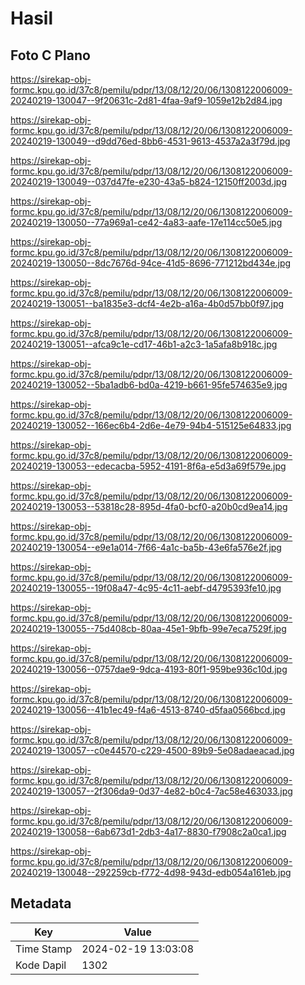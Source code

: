 # Hasil

## Foto C Plano

https://sirekap-obj-formc.kpu.go.id/37c8/pemilu/pdpr/13/08/12/20/06/1308122006009-20240219-130047--9f20631c-2d81-4faa-9af9-1059e12b2d84.jpg

https://sirekap-obj-formc.kpu.go.id/37c8/pemilu/pdpr/13/08/12/20/06/1308122006009-20240219-130049--d9dd76ed-8bb6-4531-9613-4537a2a3f79d.jpg

https://sirekap-obj-formc.kpu.go.id/37c8/pemilu/pdpr/13/08/12/20/06/1308122006009-20240219-130049--037d47fe-e230-43a5-b824-12150ff2003d.jpg

https://sirekap-obj-formc.kpu.go.id/37c8/pemilu/pdpr/13/08/12/20/06/1308122006009-20240219-130050--77a969a1-ce42-4a83-aafe-17e114cc50e5.jpg

https://sirekap-obj-formc.kpu.go.id/37c8/pemilu/pdpr/13/08/12/20/06/1308122006009-20240219-130050--8dc7676d-94ce-41d5-8696-771212bd434e.jpg

https://sirekap-obj-formc.kpu.go.id/37c8/pemilu/pdpr/13/08/12/20/06/1308122006009-20240219-130051--ba1835e3-dcf4-4e2b-a16a-4b0d57bb0f97.jpg

https://sirekap-obj-formc.kpu.go.id/37c8/pemilu/pdpr/13/08/12/20/06/1308122006009-20240219-130051--afca9c1e-cd17-46b1-a2c3-1a5afa8b918c.jpg

https://sirekap-obj-formc.kpu.go.id/37c8/pemilu/pdpr/13/08/12/20/06/1308122006009-20240219-130052--5ba1adb6-bd0a-4219-b661-95fe574635e9.jpg

https://sirekap-obj-formc.kpu.go.id/37c8/pemilu/pdpr/13/08/12/20/06/1308122006009-20240219-130052--166ec6b4-2d6e-4e79-94b4-515125e64833.jpg

https://sirekap-obj-formc.kpu.go.id/37c8/pemilu/pdpr/13/08/12/20/06/1308122006009-20240219-130053--edecacba-5952-4191-8f6a-e5d3a69f579e.jpg

https://sirekap-obj-formc.kpu.go.id/37c8/pemilu/pdpr/13/08/12/20/06/1308122006009-20240219-130053--53818c28-895d-4fa0-bcf0-a20b0cd9ea14.jpg

https://sirekap-obj-formc.kpu.go.id/37c8/pemilu/pdpr/13/08/12/20/06/1308122006009-20240219-130054--e9e1a014-7f66-4a1c-ba5b-43e6fa576e2f.jpg

https://sirekap-obj-formc.kpu.go.id/37c8/pemilu/pdpr/13/08/12/20/06/1308122006009-20240219-130055--19f08a47-4c95-4c11-aebf-d4795393fe10.jpg

https://sirekap-obj-formc.kpu.go.id/37c8/pemilu/pdpr/13/08/12/20/06/1308122006009-20240219-130055--75d408cb-80aa-45e1-9bfb-99e7eca7529f.jpg

https://sirekap-obj-formc.kpu.go.id/37c8/pemilu/pdpr/13/08/12/20/06/1308122006009-20240219-130056--0757dae9-9dca-4193-80f1-959be936c10d.jpg

https://sirekap-obj-formc.kpu.go.id/37c8/pemilu/pdpr/13/08/12/20/06/1308122006009-20240219-130056--41b1ec49-f4a6-4513-8740-d5faa0566bcd.jpg

https://sirekap-obj-formc.kpu.go.id/37c8/pemilu/pdpr/13/08/12/20/06/1308122006009-20240219-130057--c0e44570-c229-4500-89b9-5e08adaeacad.jpg

https://sirekap-obj-formc.kpu.go.id/37c8/pemilu/pdpr/13/08/12/20/06/1308122006009-20240219-130057--2f306da9-0d37-4e82-b0c4-7ac58e463033.jpg

https://sirekap-obj-formc.kpu.go.id/37c8/pemilu/pdpr/13/08/12/20/06/1308122006009-20240219-130058--6ab673d1-2db3-4a17-8830-f7908c2a0ca1.jpg

https://sirekap-obj-formc.kpu.go.id/37c8/pemilu/pdpr/13/08/12/20/06/1308122006009-20240219-130048--292259cb-f772-4d98-943d-edb054a161eb.jpg


## Metadata

| Key        | Value               |
| ---------- | ------------------- |
| Time Stamp | 2024-02-19 13:03:08 |
| Kode Dapil | 1302                |



